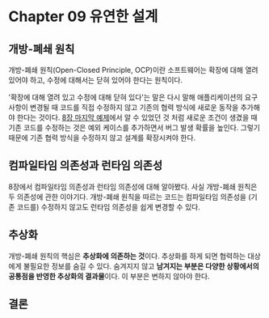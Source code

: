 # Chapter 09 유연한 설계

## 개방-폐쇄 원칙
개방-폐쇄 원칙(Open-Closed Principle, OCP)이란 소프트웨어는 확장에 대해 열려 있어야 하고, 수정에 대해서는 닫혀 있어야 한다는 원칙이다.  

'확장에 대해 열려 있고 수정에 대해 닫혀 있다'는 말은 다시 말해 애플리케이션의 요구사항이 변경될 때 코드를 직접 수정하지 않고 기존의 협력 방식에 새로운 동작을 추가해야 한다는 것이다. [8장 마지막 예제](https://github.com/yoo-jaein/object/blob/main/Chapter08.md#%ED%99%95%EC%9E%A5-1-%ED%95%A0%EC%9D%B8-%ED%98%9C%ED%83%9D%EC%9D%84-%EC%A0%9C%EA%B3%B5%ED%95%98%EC%A7%80-%EC%95%8A%EB%8A%94-%EC%98%81%ED%99%94)에서 알 수 있었던 것 처럼 새로운 조건이 생겼을 때 기존 코드를 수정하는 것은 예외 케이스를 추가하면서 버그 발생 확률을 높인다. 그렇기 때문에 기존 협력 방식을 수정하지 않고 설계를 확장시켜야 한다.

## 컴파일타임 의존성과 런타임 의존성
8장에서 컴파일타임 의존성과 런타임 의존성에 대해 알아봤다. 사실 개방-폐쇄 원칙은 두 의존성에 관한 이야기다. 개방-폐쇄 원칙을 따르는 코드는 컴파일타임 의존성을 (기존 코드를) 수정하지 않고도 런타임 의존성을 쉽게 변경할 수 있다.  

## 추상화
개방-폐쇄 원칙의 핵심은 **추상화에 의존하는 것**이다. 추상화를 하게 되면 협력하는 대상에게 불필요한 정보를 숨길 수 있다. 숨겨지지 않고 **남겨지는 부분은 다양한 상황에서의 공통점을 반영한 추상화의 결과물**이다. 이 부분은 변하지 않아야 한다.


## 결론